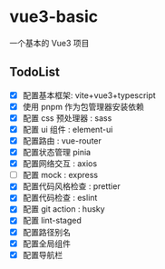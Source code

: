 # vue3-basic

一个基本的 Vue3 项目

## TodoList

- [x] 配置基本框架: vite+vue3+typescript
- [x] 使用 pnpm 作为包管理器安装依赖
- [x] 配置 css 预处理器 : sass
- [x] 配置 ui 组件 : element-ui
- [x] 配置路由 : vue-router
- [x] 配置状态管理 pinia
- [x] 配置网络交互 : axios
- [ ] 配置 mock : express
- [x] 配置代码风格检查 : prettier
- [x] 配置代码检查 : eslint
- [x] 配置 git action : husky
- [x] 配置 lint-staged
- [x] 配置路径别名
- [x] 配置全局组件
- [x] 配置导航栏
